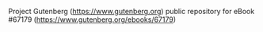 Project Gutenberg (https://www.gutenberg.org) public repository for
eBook #67179 (https://www.gutenberg.org/ebooks/67179)
